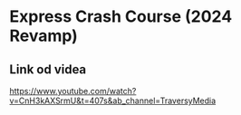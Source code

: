 # Express Crash Course (2024 Revamp)

## Link od videa

https://www.youtube.com/watch?v=CnH3kAXSrmU&t=407s&ab_channel=TraversyMedia
